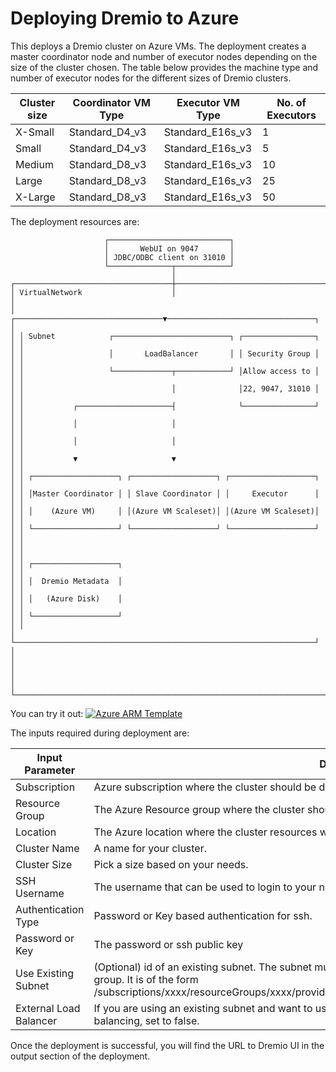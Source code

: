 
# Deploying Dremio to Azure

This deploys a Dremio cluster on Azure VMs. The deployment creates a master coordinator node and number of executor nodes depending on the size of the cluster chosen. The table below provides the machine type and number of executor nodes for the different sizes of Dremio clusters.

| Cluster size | Coordinator VM Type | Executor VM Type | No. of Executors |
|--------------|---------------------|------------------|------------------|
| X-Small      | Standard_D4_v3      | Standard_E16s_v3 |        1         |
| Small        | Standard_D4_v3      | Standard_E16s_v3 |        5         |
| Medium       | Standard_D8_v3      | Standard_E16s_v3 |        10        |
| Large        | Standard_D8_v3      | Standard_E16s_v3 |        25        |
| X-Large      | Standard_D8_v3      | Standard_E16s_v3 |        50        |

The deployment resources are:
```
                     ┌───────────────────────────┐
                     │       WebUI on 9047       │
                     │ JDBC/ODBC client on 31010 │
                     └──────────────┬────────────┘
                                    │
┌───────────────────────────────────┼───────────────────────────────────┐
│ VirtualNetwork                    │                                   │
│ ┌─────────────────────────────────▼─────────────────────────────────┐ │
│ │ Subnet            ┌──────────────────────────┐ ┌────────────────┐ │ │
│ │                   │       LoadBalancer       │ │ Security Group │ │ │
│ │                   └─────────────┬────────────┘ │Allow access to │ │ │
│ │                                 │              │22, 9047, 31010 │ │ │
│ │           ┌─────────────────────┤              └────────────────┘ │ │
│ │           │                     │                                 │ │
│ │           │                     │                                 │ │
│ │           ▼                     ▼                                 │ │
│ │ ┌───────────────────┐ ┌───────────────────┐ ┌───────────────────┐ │ │
│ │ │Master Coordinator │ │ Slave Coordinator │ │     Executor      │ │ │
│ │ │    (Azure VM)     │ │(Azure VM Scaleset)│ │(Azure VM Scaleset)│ │ │
│ │ └───────────────────┘ └───────────────────┘ └───────────────────┘ │ │
│ │                                                                   │ │
│ │ ┌───────────────────┐                                             │ │
│ │ │  Dremio Metadata  │                                             │ │
│ │ │   (Azure Disk)    │                                             │ │
│ │ └───────────────────┘                                             │ │
│ └───────────────────────────────────────────────────────────────────┘ │
│                                                                       │
│                                                                       │
└───────────────────────────────────────────────────────────────────────┘
```
You can try it out: [![Azure ARM Template](http://azuredeploy.net/deploybutton.png)](https://portal.azure.com/#create/microsoft.template/uri/https%3A%2F%2Fraw.githubusercontent.com%2FNirmalyasen%2Fcloud-templates%2Fmaster%2Fdremio%2Fazure%2FmainTemplate.json)

The inputs required during deployment are:

|Input Parameter|Description |
|---|---|
|Subscription |Azure subscription where the cluster should be deployed. |
|Resource Group |The Azure Resource group where the cluster should be deployed. You can create a new one too.|
|Location |The Azure location where the cluster resources will be deployed. |
| Cluster Name |A name for your cluster.|
| Cluster Size |Pick a size based on your needs.|
| SSH Username |The username that can be used to login to your nodes.|
| Authentication Type |Password or Key based authentication for ssh.|
| Password or Key |The password or ssh public key |
| Use Existing Subnet | (Optional) id of an existing subnet. The subnet must be in the same region as the Dremio cluster resource group. It is of the form /subscriptions/xxxx/resourceGroups/xxxx/providers/Microsoft.Network/virtualNetworks/xxxx/subnets/xxxx|
| External Load Balancer | If you are using an existing subnet and want to use an internal ip address from the subnet for load-balancing, set to false. | 


Once the deployment is successful, you will find the URL to Dremio UI in the output section of the deployment.
